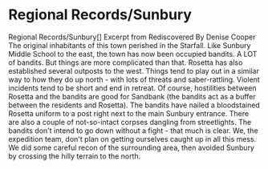 # Regional Records/Sunbury

Regional Records/Sunbury[]
Excerpt from Rediscovered
By Denise Cooper
The original inhabitants of this town perished in the Starfall. Like Sunbury Middle School to the east, the town has now been occupied bandits. A LOT of bandits.
But things are more complicated than that. Rosetta has also established several outposts to the west. Things tend to play out in a similar way to how they do up north - with lots of threats and saber-rattling. Violent incidents tend to be short and end in retreat.
Of course, hostilities between Rosetta and the bandits are good for Sandbank (the bandits act as a buffer between the residents and Rosetta). The bandits have nailed a bloodstained Rosetta uniform to a post right next to the main Sunbury entrance. There are also a couple of not-so-intact corpses dangling from streetlights. The bandits don't intend to go down without a fight - that much is clear.
We, the expedition team, don't plan on getting ourselves caught up in all this mess. We did some careful recon of the surrounding area, then avoided Sunbury by crossing the hilly terrain to the north.
